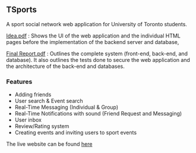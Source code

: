 
## TSports
A sport social network web application for University of Toronto students.

[Idea.pdf](https://github.com/oghabi/TSports/blob/master/idea.pdf) : Shows the UI of the web application and the individual HTML pages before the implementation of the backend server and database,

[Final Report.pdf](https://github.com/oghabi/TSports/blob/master/Final%20Report.pdf) : Outlines the complete system (front-end, back-end, and database). It also outlines the tests done to secure the web application and the architecture of the back-end and databases.

### Features

 - Adding friends
 - User search & Event search
 - Real-Time Messaging (Individual & Group)
 - Real-Time Notifications with sound (Friend Request and Messaging)
 - User inbox
 - Review/Rating system
 - Creating events and inviting users to sport events


The live website can be found [here](http://tsportscsc309.herokuapp.com/)
